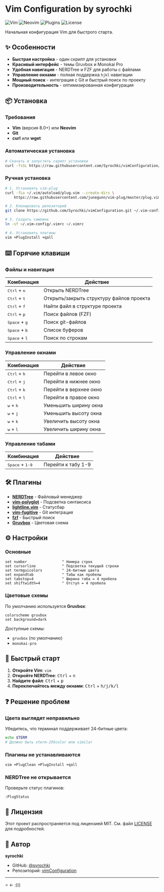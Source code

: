 # Vim Configuration by syrochki

![Vim](https://img.shields.io/badge/Vim-✓-green?style=flat-square)
![Neovim](https://img.shields.io/badge/Neovim-✓-green?style=flat-square)
![Plugins](https://img.shields.io/badge/Plugins-6-blue?style=flat-square)
![License](https://img.shields.io/badge/License-MIT-yellow?style=flat-square)

Начальная конфигурация Vim для быстрого старта.

## ✨ Особенности

- **Быстрая настройка** - один скрипт для установки
- **Красивый интерфейс** - темы Gruvbox и Monokai Pro
- **Удобная навигация** - NERDTree и FZF для работы с файлами
- **Управление окнами** - полная поддержка `hjkl` навигации
- **Мощный поиск** - интеграция с Git и быстрый поиск по проекту
- **Производительность** - оптимизированная конфигурация

## 📦 Установка

### Требования

- **Vim** (версия 8.0+) или **Neovim**
- **Git**
- **curl** или **wget**

### Автоматическая установка

```bash
# Скачать и запустить скрипт установки
curl -fsSL https://raw.githubusercontent.com/Syrochki/vimConfiguration/main/install.sh | bash
```

### Ручная установка

```bash
# 1. Установить vim-plug
curl -fLo ~/.vim/autoload/plug.vim --create-dirs \
    https://raw.githubusercontent.com/junegunn/vim-plug/master/plug.vim

# 2. Клонировать репозиторий
git clone https://github.com/Syrochki/vimConfiguration.git ~/.vim-config

# 3. Создать симлинк
ln -sf ~/.vim-config/.vimrc ~/.vimrc

# 4. Установить плагины
vim +PlugInstall +qall
```

## ⌨️ Горячие клавиши

### Файлы и навигация

| Комбинация | Действие |
|------------|----------|
| <kbd>Ctrl</kbd> + <kbd>n</kbd> | Открыть NERDTree |
| <kbd>Ctrl</kbd> + <kbd>t</kbd> | Открыть/закрыть структуру файлов проекта |
| <kbd>Ctrl</kbd> + <kbd>f</kbd> | Найти файл в структуре проекта |
| <kbd>Ctrl</kbd> + <kbd>p</kbd> | Поиск файлов (FZF) |
| <kbd>Space</kbd> + <kbd>g</kbd> | Поиск git-файлов |
| <kbd>Space</kbd> + <kbd>b</kbd> | Список буферов |
| <kbd>Space</kbd> + <kbd>l</kbd> | Поиск по строкам |

### Управление окнами

| Комбинация | Действие |
|------------|----------|
| <kbd>Ctrl</kbd> + <kbd>h</kbd> | Перейти в левое окно |
| <kbd>Ctrl</kbd> + <kbd>j</kbd> | Перейти в нижнее окно |
| <kbd>Ctrl</kbd> + <kbd>k</kbd> | Перейти в верхнее окно |
| <kbd>Ctrl</kbd> + <kbd>l</kbd> | Перейти в правое окно |
| <kbd>w</kbd> + <kbd>h</kbd> | Уменьшить ширину окна |
| <kbd>w</kbd> + <kbd>j</kbd> | Уменьшить высоту окна |
| <kbd>w</kbd> + <kbd>k</kbd> | Увеличить высоту окна |
| <kbd>w</kbd> + <kbd>l</kbd> | Увеличить ширину окна |

### Управление табами

| Комбинация | Действие |
|------------|----------|
| <kbd>Space</kbd> + <kbd>1-9</kbd> | Перейти к табу 1-9 |

## 🛠 Плагины

- **[NERDTree](https://github.com/preservim/nerdtree)** - Файловый менеджер
- **[vim-polyglot](https://github.com/sheerun/vim-polyglot)** - Подсветка синтаксиса
- **[lightline.vim](https://github.com/itchyny/lightline.vim)** - Статусбар
- **[vim-fugitive](https://github.com/tpope/vim-fugitive)** - Git интеграция
- **[fzf](https://github.com/junegunn/fzf)** - Быстрый поиск
- **[Gruvbox](https://github.com/morhetz/gruvbox)** - Цветовая схема

## ⚙️ Настройки

### Основные

```vim
set number                " Номера строк
set cursorline            " Подсветка текущей строки
set termguicolors         " 24-битные цвета
set expandtab             " Табы как пробелы
set tabstop=4             " Ширина таба = 4 пробела
set shiftwidth=4          " Отступ = 4 пробела
```

### Цветовые схемы

По умолчанию используется **Gruvbox**:

```vim
colorscheme gruvbox
set background=dark
```

Доступные схемы:
- `gruvbox` (по умолчанию)
- `monokai-pro`

## 🚀 Быстрый старт

1. **Откройте Vim**: `vim`
2. **Откройте NERDTree**: <kbd>Ctrl</kbd> + <kbd>n</kbd>
3. **Найдите файл**: <kbd>Ctrl</kbd> + <kbd>p</kbd>
4. **Переключайтесь между окнами**: <kbd>Ctrl</kbd> + <kbd>h/j/k/l</kbd>

## ❓ Решение проблем

### Цвета выглядят неправильно

Убедитесь, что терминал поддерживает 24-битные цвета:

```bash
echo $TERM
# Должно быть xterm-256color или similar
```

### Плагины не устанавливаются

```bash
vim +PlugClean +PlugInstall +qall
```

### NERDTree не открывается

Проверьте статус плагинов:

```vim
:PlugStatus
```


## 📝 Лицензия

Этот проект распространяется под лицензией MIT. См. файл [LICENSE](LICENSE) для подробностей.

## 👤 Автор

**syrochki**

- GitHub: [@syrochki](https://github.com/syrochki)
- Репозиторий: [vimConfiguration](https://github.com/syrochki/vimConfiguration)

---

⭐ <- :)))
